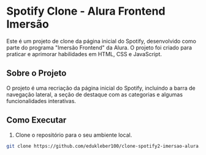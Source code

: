 # Spotify Clone - Alura Frontend Imersão

Este é um projeto de clone da página inicial do Spotify, desenvolvido como parte do programa "Imersão Frontend" da Alura. O projeto foi criado para praticar e aprimorar habilidades em HTML, CSS e JavaScript.

## Sobre o Projeto

O projeto é uma recriação da página inicial do Spotify, incluindo a barra de navegação lateral, a seção de destaque com as categorias e algumas funcionalidades interativas.

## Como Executar

1. Clone o repositório para o seu ambiente local.

```bash
git clone https://github.com/edukleber100/clone-spotify2-imersao-alura.git
